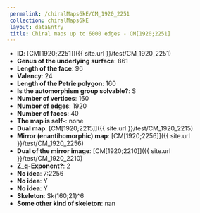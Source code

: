 ```yaml
--- 
 permalink: /chiralMaps6kE/CM_1920_2251 
 collection: chiralMaps6kE
 layout: dataEntry
 title: Chiral maps up to 6000 edges - CM[1920;2251]
---
```


- **ID**: [CM[1920;2251]]({{ site.url }}/test/CM_1920_2251)
- **Genus of the underlying surface**: 861
- **Length of the face**: 96
- **Valency**: 24
- **Length of the Petrie polygon**: 160
- **Is the automorphism group solvable?**: S
- **Number of vertices**: 160
- **Number of edges**: 1920
- **Number of faces**: 40
- **The map is self-**: none
- **Dual map**: [CM[1920;2215]]({{ site.url }}/test/CM_1920_2215)
- **Mirror (enantihomorphic) map**: [CM[1920;2256]]({{ site.url }}/test/CM_1920_2256)
- **Dual of the mirror image**: [CM[1920;2210]]({{ site.url }}/test/CM_1920_2210)
- **Z_q-Exponent?**: 2
- **No idea**:  7:2256
- **No idea**: Y
- **No idea**: Y
- **Skeleton**: Sk(160;21)^6
- **Some other kind of skeleton**: nan
